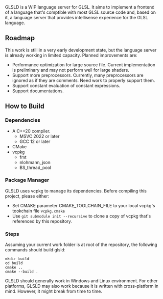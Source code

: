 GLSLD is a WIP language server for GLSL. It aims to implement a frontend of a language that's comptible with most GLSL source code and, based on it, a language server that provides intellisense experience for the GLSL language.

## Roadmap
This work is still in a very early development state, but the language server is already working in limited capacity. Planned improvements are:
- Performance optimization for large source file. Current implementation is preliminary and may not perform well for large shaders.
- Support more preprocessors. Currently, many preprocessors are ignored as if they are comments. Need work to properly support them.
- Support constant evaluation of constant expressions.
- Support documentations.

## How to Build

### Dependencies
- A C++20 compiler.
    - MSVC 2022 or later
    - GCC 12 or later
- CMake
- vcpkg
    - fmt
    - nlohmann_json
    - BS_thread_pool

### Package Manager
GLSLD uses vcpkg to manage its dependencies. Before compiling this project, please either:
- Set CMAKE parameter CMAKE_TOOLCHAIN_FILE to your local vcpkg's tookchain file `vcpkg.cmake`
- Use `git submodule init --recursive` to clone a copy of vcpkg that's referenced by this repository.

### Steps
Assuming your current work folder is at root of the repository, the following commands should build glsld:
```
mkdir build
cd build
cmake ..
cmake --build .
```

GLSLD should generally work in Windows and Linux environment. For other platforms, GLSLD may also work because it is written with cross-platform in mind. However, it might break from time to time.